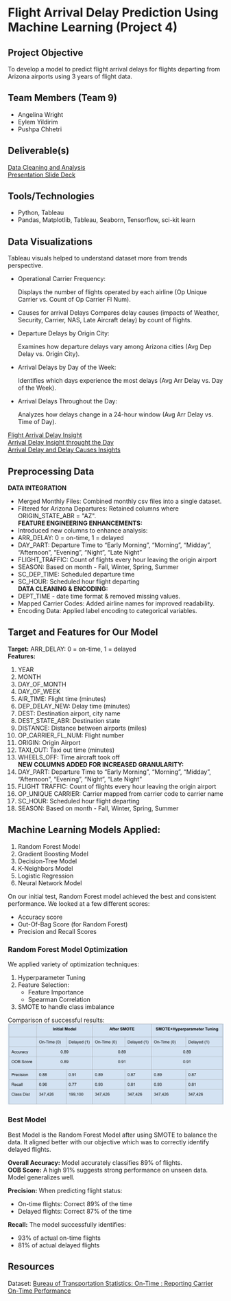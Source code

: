 # Flight Arrival Delay Prediction Using Machine Learning (Project 4)

## Project Objective
To develop a model to predict flight arrival delays for flights departing from Arizona airports using 3 years of flight data. 

## Team Members (Team 9)
- Angelina Wright
- Eylem Yildirim
- Pushpa Chhetri

## Deliverable(s)
[Data Cleaning and Analysis](https://github.com/wrighang/predicting_flight_arrival_delay_ml/blob/main/Flight_Delays.ipynb)<br/>
[Presentation Slide Deck](https://github.com/wrighang/predicting_flight_arrival_delay_ml/blob/main/Flight%20Delays.pdf)<br/>

## Tools/Technologies
- Python, Tableau
- Pandas, Matplotlib, Tableau, Seaborn, Tensorflow, sci-kit learn

## Data Visualizations
Tableau visuals helped to understand dataset more from trends perspective.
- Operational Carrier Frequency:
                   
     Displays the number of flights operated by each airline (Op Unique Carrier vs. Count of Op Carrier Fl Num).

- Causes for arrival Delays
    Compares delay causes (impacts of Weather, Security, Carrier, NAS, Late Aircraft delay) by count of flights.

- Departure Delays by Origin City:

    Examines how departure delays vary among Arizona cities (Avg Dep Delay vs. Origin City).

- Arrival Delays by Day of the Week:

    Identifies which days experience the most delays (Avg Arr Delay vs. Day of the Week).
- Arrival Delays Throughout the Day:

    Analyzes how delays change in a 24-hour window (Avg Arr Delay vs. Time of Day).

[Flight Arrival Delay Insight](https://public.tableau.com/app/profile/pushpa.chhetri/viz/Project4Story1/Story1?publish=yes)<br/>
[Arrival Delay Insight throught the Day](https://public.tableau.com/app/profile/pushpa.chhetri/viz/Project4Story2/Story2?publish=yes)<br/>
[Arrival Delay and Delay Causes Insights](https://public.tableau.com/app/profile/pushpa.chhetri/viz/Project4story3_17424949752860/Story3?publish=yes)<br/>


## Preprocessing Data
**DATA INTEGRATION**
- Merged Monthly Files: Combined monthly csv files into a single dataset.
- Filtered for Arizona Departures: Retained columns where ORIGIN_STATE_ABR = "AZ". <br>
**FEATURE ENGINEERING ENHANCEMENTS:**
- Introduced new columns to enhance analysis: 
 - ARR_DELAY: 0 = on-time, 1 = delayed
 - DAY_PART: Departure Time to “Early Morning”, “Morning”, “Midday”, “Afternoon”, “Evening”, “Night”, “Late Night”
 - FLIGHT_TRAFFIC: Count of flights every hour leaving the origin airport
 - SEASON: Based on month - Fall, Winter, Spring, Summer
 - SC_DEP_TIME: Scheduled departure time
 - SC_HOUR: Scheduled hour flight departing <br>
**DATA CLEANING & ENCODING:**
- DEPT_TIME - date time format & removed missing values.
- Mapped Carrier Codes: Added airline names for improved readability.
- Encoding Data: Applied label encoding to categorical variables.


## Target and Features for Our Model
**Target:** ARR_DELAY: 0 = on-time, 1 = delayed <br>
**Features:** <br>
1. YEAR
2. MONTH
3. DAY_OF_MONTH
4. DAY_OF_WEEK
5. AIR_TIME: Flight time (minutes)
6. DEP_DELAY_NEW: Delay time (minutes)
7. DEST: Destination airport, city name
8. DEST_STATE_ABR: Destination state 
9. DISTANCE: Distance between airports (miles)
10. OP_CARRIER_FL_NUM: Flight number
11. ORIGIN: Origin Airport
12. TAXI_OUT: Taxi out time (minutes)
13. WHEELS_OFF: Time aircraft took off <br>
**NEW COLUMNS ADDED FOR INCREASED GRANULARITY:** 
15. DAY_PART: Departure Time to “Early Morning”, “Morning”, “Midday”, “Afternoon”, “Evening”, “Night”, “Late Night”
16. FLIGHT TRAFFIC: Count of flights every hour leaving the origin airport
17. OP_UNIQUE CARRIER: Carrier mapped from carrier code to carrier name
18. SC_HOUR: Scheduled hour flight departing
19. SEASON: Based on month - Fall, Winter, Spring, Summer

## Machine Learning Models Applied:
1. Random Forest Model
2. Gradient Boosting Model
3. Decision-Tree Model
4. K-Neighbors Model
5. Logistic Regression
6. Neural Network Model

 On our initial test, Random Forest model achieved the best and consistent performance. We looked at a few different scores:
 - Accuracy score
 - Out-Of-Bag Score (for Random Forest)
 - Precision and Recall Scores

   
### Random Forest Model Optimization
We applied variety of optimization techniques:
1. Hyperparameter Tuning
2. Feature Selection:
    - Feature Importance
    - Spearman Correlation
4. SMOTE to handle class imbalance

Comparison of successful results:
![image](https://github.com/wrighang/predicting_flight_arrival_delay_ml/blob/main/Resources/rf_results.png)

### Best Model
Best Model is the Random Forest Model after using SMOTE to balance the data. It aligned better with our objective which was to correctly identify delayed flights.

**Overall Accuracy:** Model accurately classifies 89% of flights. <br>
**OOB Score:** A high 91% suggests strong performance on unseen data. Model generalizes well.

**Precision:** When predicting flight status:
- On-time flights: Correct 89% of the time
- Delayed flights: Correct 87% of the time

**Recall:** The model successfully identifies:
- 93% of actual on-time flights
- 81% of actual delayed flights



## Resources
Dataset: [Bureau of Transportation Statistics: On-Time : Reporting Carrier On-Time Performance](https://www.transtats.bts.gov/DL_SelectFields.aspx?gnoyr_VQ=FGJ&QO_fu146_anzr=b0-gvzr)
